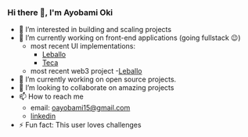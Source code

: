 ### Hi there 👋, I'm Ayobami Oki

- 👀 I’m interested in building and scaling projects
- 🔭 I’m currently working on front-end applications (going fullstack 😉)
  - most recent UI implementations:
    - [Leballo](https://xlassix.github.io/Leballo/)
    - [Teca](https://xlassix.github.io/Teca/)
   - most recent web3 project 
    -[Leballo](https://Leballo-35545.web.app/)
- 🌱 I’m currently working on open source projects.
- 👯 I’m looking to collaborate on amazing projects
- 📫 How to reach me
  - email: oayobami15@gmail.com
  - [linkedin](https://www.linkedin.com/in/xlassix/)
- ⚡ Fun fact: This user loves challenges
